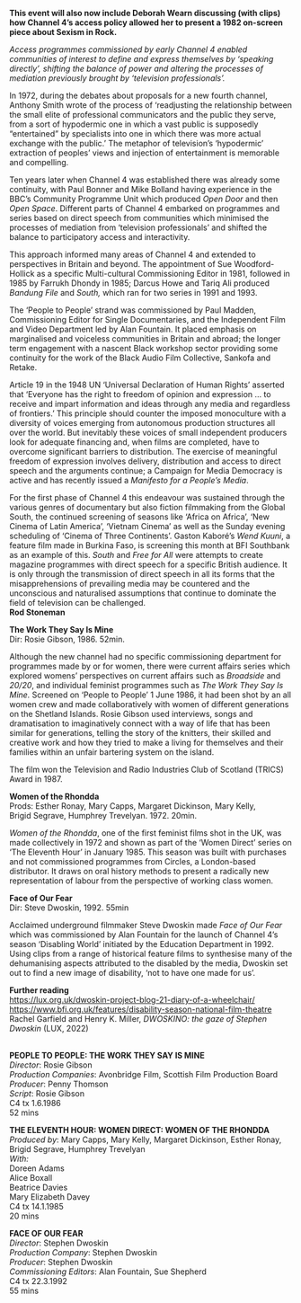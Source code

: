 

**This event will also now include Deborah Wearn discussing (with clips) how Channel 4’s access policy allowed her to present a 1982 on-screen piece about Sexism in Rock.**

_Access programmes commissioned by early Channel 4 enabled communities of interest to define and express themselves by ‘speaking directly’, shifting the balance of power and altering the processes of mediation previously brought by ‘television professionals’._

In 1972, during the debates about proposals for a new fourth channel, Anthony Smith wrote of the process of ‘readjusting the relationship between the small elite of professional communicators and the public they serve, from a sort of hypodermic one in which a vast public is supposedly “entertained” by specialists into one in which there was more actual exchange with the public.’ The metaphor of television’s ‘hypodermic’ extraction of peoples’ views and injection of entertainment is memorable and compelling.

Ten years later when Channel 4 was established there was already some continuity, with Paul Bonner and Mike Bolland having experience in the BBC’s Community Programme Unit which produced _Open Door_ and then _Open Space_. Different parts of Channel 4 embarked on programmes and series based on direct speech from communities which minimised the processes of mediation from ‘television professionals’ and shifted the balance to participatory access and interactivity.

This approach informed many areas of Channel 4 and extended to perspectives in Britain and beyond. The appointment of Sue Woodford-Hollick as a specific Multi-cultural Commissioning Editor in 1981, followed in 1985 by Farrukh Dhondy in 1985; Darcus Howe and Tariq Ali produced _Bandung File_ and _South,_ which ran for two series in 1991 and 1993.

The ‘People to People’ strand was commissioned by Paul Madden, Commissioning Editor for Single Documentaries, and the Independent Film and Video Department led by Alan Fountain. It placed emphasis on marginalised and voiceless communities in Britain and abroad; the longer term engagement with a nascent Black workshop sector providing some continuity for the work of the Black Audio Film Collective, Sankofa and Retake.

Article 19 in the 1948 UN ‘Universal Declaration of Human Rights’ asserted that ‘Everyone has the right to freedom of opinion and expression … to receive and impart information and ideas through any media and regardless of frontiers.’ This principle should counter the imposed monoculture with a diversity of voices emerging from autonomous production structures all over the world. But inevitably these voices of small independent producers look for adequate financing and, when films are completed, have to overcome significant barriers to distribution. The exercise of meaningful freedom of expression involves delivery, distribution and access to direct speech and the arguments continue; a Campaign for Media Democracy is active and has recently issued a _Manifesto for a People’s Media_.

For the first phase of Channel 4 this endeavour was sustained through the various genres of documentary but also fiction filmmaking from the Global South, the continued screening of seasons like ‘Africa on Africa’, ‘New Cinema of Latin America’, ‘Vietnam Cinema’ as well as the Sunday evening scheduling of ‘Cinema of Three Continents’. Gaston Kaboré’s _Wend Kuuni_, a feature film made in Burkina Faso, is screening this month at BFI Southbank as an example of this. _South_ and _Free for All_ were attempts to create magazine programmes with direct speech for a specific British audience. It is only through the transmission of direct speech in all its forms that the misapprehensions of prevailing media may be countered and the unconscious and naturalised assumptions that continue to dominate the field of television can be challenged.  
**Rod Stoneman**  

**The Work They Say Is Mine**  
Dir: Rosie Gibson, 1986. 52min.

Although the new channel had no specific commissioning department for programmes made by or for women, there were current affairs series which explored womens’ perspectives on current affairs such as _Broadside_ and _20/20_, and individual feminist programmes such as _The Work They Say Is Mine._ Screened on ‘People to People’ 1 June 1986, it had been shot by an all women crew and made collaboratively with women of different generations on the Shetland Islands. Rosie Gibson used interviews, songs and dramatisation to imaginatively connect with a way of life that has been similar for generations, telling the story of the knitters, their skilled and creative work and how they tried to make a living for themselves and their families within an unfair bartering system on the island.

The film won the Television and Radio Industries Club of Scotland (TRICS) Award in 1987.

**Women of the Rhondda**  
Prods: Esther Ronay, Mary Capps, Margaret Dickinson,  Mary Kelly,  
Brigid Segrave, Humphrey Trevelyan. 1972. 20min.

_Women of the Rhondda_, one of the first feminist films shot in the UK, was made collectively in 1972 and shown as part of the ‘Women Direct’ series on ‘The Eleventh Hour’ in January 1985. This season was built with purchases and not commissioned programmes from Circles, a London-based distributor. It draws on oral history methods to present a radically new representation of labour from the perspective of working class women.

**Face of Our Fear**  
Dir: Steve Dwoskin, 1992. 55min

Acclaimed underground filmmaker Steve Dwoskin made _Face of Our Fear_ which was commissioned by Alan Fountain for the launch of Channel 4’s season ‘Disabling World’ initiated by the Education Department in 1992.  Using clips from a range of historical feature films to synthesise many of the dehumanising aspects attributed to the disabled by the media, Dwoskin set out to find a new image of disability, ‘not to have one made for us’.

**Further reading**  
https://lux.org.uk/dwoskin-project-blog-21-diary-of-a-wheelchair/  
https://www.bfi.org.uk/features/disability-season-national-film-theatre  
Rachel Garfield and Henry K. Miller, _DWOSKINO: the gaze of Stephen Dwoskin_ (LUX, 2022)
<br><br>

**PEOPLE TO PEOPLE: THE WORK THEY SAY IS MINE**  
_Director_: Rosie Gibson  
_Production Companies_: Avonbridge Film,  Scottish Film Production Board  
_Producer_: Penny Thomson  
_Script_: Rosie Gibson  
C4 tx 1.6.1986  
52 mins

**THE ELEVENTH HOUR: WOMEN DIRECT:  WOMEN OF THE RHONDDA**  
_Produced by_: Mary Capps, Mary Kelly,  Margaret Dickinson, Esther Ronay, Brigid Segrave, Humphrey Trevelyan  
_With:_  
Doreen Adams  
Alice Boxall  
Beatrice Davies  
Mary Elizabeth Davey  
C4 tx 14.1.1985  
20 mins

**FACE OF OUR FEAR**  
_Director_: Stephen Dwoskin  
_Production Company_: Stephen Dwoskin  
_Producer_: Stephen Dwoskin  
_Commissioning Editors_: Alan Fountain,  Sue Shepherd  
C4 tx 22.3.1992  
55 mins<br>
<br>
<!--stackedit_data:
eyJoaXN0b3J5IjpbMTY2OTE5Njg3MF19
-->